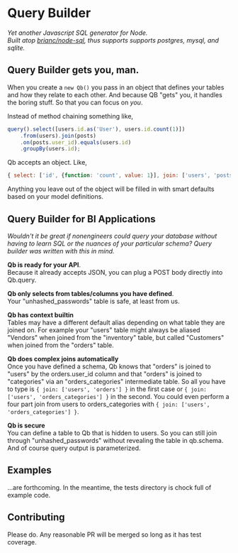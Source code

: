 Query Builder
=============

*Yet another Javascript SQL generator for Node.*  
*Built atop [brianc/node-sql](https://github.com/brianc/node-sql), thus supports supports postgres, mysql, and sqlite.*



Query Builder gets you, man.
----------------------------

When you create a `new Qb()` you pass in an object that defines your tables and how they relate to each other. And because QB "gets" you, it handles the boring stuff. So that you can focus on *you*.

Instead of method chaining something like,
```javascript
query().select([users.id.as('User'), users.id.count(1)])
    .from(users).join(posts)
    .on(posts.user_id).equals(users.id)
    .groupBy(users.id);
```

Qb accepts an object. Like,
```javascript
{ select: ['id', {function: 'count', value: 1}], join: ['users', 'posts'] }
```

Anything you leave out of the object will be filled in with smart defaults based on your model definitions.



Query Builder for BI Applications
---------------------------------

*Wouldn't it be great if nonengineers could query your database without having to learn SQL or the nuances of your particular schema? Query builder was written with this in mind.*

**Qb is ready for your API**.  
Because it already accepts JSON, you can plug a POST body directly into Qb.query.

**Qb only selects from tables/columns you have defined**.  
Your "unhashed_passwords" table is safe, at least from us.

**Qb has context builtin**  
Tables may have a different default alias depending on what table they are joined on. For example your "users" table might always be aliased "Vendors" when joined from the "inventory" table, but called "Customers" when joined from the "orders" table.

**Qb does complex joins automatically**  
Once you have defined a schema, Qb knows that "orders" is joined to "users" by the orders.user_id column and that "orders" is joined to "categories" via an "orders_categories" intermediate table. So all you have to type is `{ join: ['users', 'orders'] }` in the first case or `{ join: ['users', 'orders_categories'] }` in the second. You could even perform a four part join from users to orders_categories with `{ join: ['users', 'orders_categories'] }`.

**Qb is secure**  
You can define a table to Qb that is hidden to users. So you can still join through "unhashed_passwords" without revealing the table in qb.schema. And of course query output is parameterized.



Examples
--------

...are forthcoming. In the meantime, the tests directory is chock full of example code.



Contributing
------------

Please do. Any reasonable PR will be merged so long as it has test coverage.